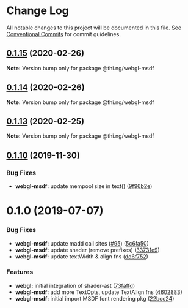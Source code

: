# Change Log

All notable changes to this project will be documented in this file.
See [Conventional Commits](https://conventionalcommits.org) for commit guidelines.

## [0.1.15](https://github.com/thi-ng/umbrella/compare/@thi.ng/webgl-msdf@0.1.14...@thi.ng/webgl-msdf@0.1.15) (2020-02-26)

**Note:** Version bump only for package @thi.ng/webgl-msdf





## [0.1.14](https://github.com/thi-ng/umbrella/compare/@thi.ng/webgl-msdf@0.1.13...@thi.ng/webgl-msdf@0.1.14) (2020-02-26)

**Note:** Version bump only for package @thi.ng/webgl-msdf





## [0.1.13](https://github.com/thi-ng/umbrella/compare/@thi.ng/webgl-msdf@0.1.12...@thi.ng/webgl-msdf@0.1.13) (2020-02-25)

**Note:** Version bump only for package @thi.ng/webgl-msdf





## [0.1.10](https://github.com/thi-ng/umbrella/compare/@thi.ng/webgl-msdf@0.1.9...@thi.ng/webgl-msdf@0.1.10) (2019-11-30)

### Bug Fixes

* **webgl-msdf:** update mempool size in text() ([9f96b2e](https://github.com/thi-ng/umbrella/commit/9f96b2ec525cd8d8a5d5e31d39352f0c6e350991))

# 0.1.0 (2019-07-07)

### Bug Fixes

* **webgl-msdf:** update madd call sites ([#95](https://github.com/thi-ng/umbrella/issues/95)) ([5c6fa50](https://github.com/thi-ng/umbrella/commit/5c6fa50))
* **webgl-msdf:** update shader (remove prefixes) ([33731e9](https://github.com/thi-ng/umbrella/commit/33731e9))
* **webgl-msdf:** update textWidth & align fns ([dd6f752](https://github.com/thi-ng/umbrella/commit/dd6f752))

### Features

* **webgl:** initial integration of shader-ast ([73faffd](https://github.com/thi-ng/umbrella/commit/73faffd))
* **webgl-msdf:** add more TextOpts, update TextAlign fns ([4602883](https://github.com/thi-ng/umbrella/commit/4602883))
* **webgl-msdf:** initial import MSDF font rendering pkg ([22bcc24](https://github.com/thi-ng/umbrella/commit/22bcc24))
